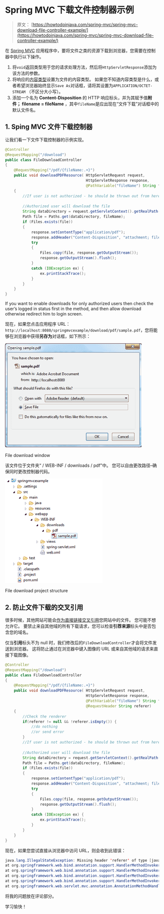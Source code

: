 # Spring MVC 下载文件控制器示例

> 原文： [https://howtodoinjava.com/spring-mvc/spring-mvc-download-file-controller-example/](https://howtodoinjava.com/spring-mvc/spring-mvc-download-file-controller-example/)

在 [Spring MVC](//howtodoinjava.com/spring/spring-mvc/spring-mvc-hello-world-example/) 应用程序中，要将文件之类的资源下载到浏览器，您需要在控制器中执行以下操作。

1.  将`void`返回类型用于您的请求处理方法，然后将`HttpServletResponse`添加为该方法的参数。
2.  将响应的[内容类型](https://www.iana.org/assignments/media-types/media-types.xhtml)设置为文件的内容类型。 如果您不知道内容类型是什么，或者希望浏览器始终显示`Save As`对话框，请将其设置为`APPLICATION/OCTET-STREAM` （不区分大小写）。
3.  添加一个名为 **Content-Disposition** 的 HTTP 响应标头，并为其赋予值**附件； filename = fileName** ，其中`fileName`是应出现在“文件下载”对话框中的默认文件名。

## 1\. Sping MVC 文件下载控制器

让我们看一下文件下载控制器的示例实现。

```java
@Controller
@RequestMapping("/download")
public class FileDownloadController 
{
	@RequestMapping("/pdf/{fileName:.+}")
	public void downloadPDFResource( HttpServletRequest request, 
									 HttpServletResponse response, 
									 @PathVariable("fileName") String fileName) 
	{
		//If user is not authorized - he should be thrown out from here itself

		//Authorized user will download the file
		String dataDirectory = request.getServletContext().getRealPath("/WEB-INF/downloads/pdf/");
		Path file = Paths.get(dataDirectory, fileName);
		if (Files.exists(file)) 
		{
			response.setContentType("application/pdf");
			response.addHeader("Content-Disposition", "attachment; filename="+fileName);
			try 
			{
				Files.copy(file, response.getOutputStream());
				response.getOutputStream().flush();
			} 
			catch (IOException ex) {
				ex.printStackTrace();
			}
		}
	}
}

```

If you want to enable downloads for only authorized users then check the user’s logged in status first in the method, and then allow download otherwise redirect him to login screen.

现在，如果您点击应用程序 URL：`http://localhost:8080/springmvcexample/download/pdf/sample.pdf`，您将能够在浏览器中获得**另存为**对话框，如下所示：

![File download window](img/9088049e1385732f3c063c3e17e227fa.jpg)

File download window

该文件位于文件夹“ / WEB-INF / downloads / pdf”中。 您可以自由更改路径–确保同时更改控制器代码。

![File download project structure](img/6074b8177df0594a1dc84d81ca4c61c1.jpg)

File download project structure

## 2\. 防止文件下载的交叉引用

很多时候，其他网站可能会[作为直接链接交叉引用](https://en.wikipedia.org/wiki/Cross-reference)您网站中的文件。 您可能不想允许它。 要禁止来自其他域的所有下载请求，您可以检查**引荐来源**标头中是否包含您的域名。

仅当**引用**标头不为 null 时，我们修改后的`FileDownloadController`才会将文件发送到浏览器。 这将防止通过在浏览器中键入图像的 URL 或来自其他域的请求来直接下载图像。

```java
@Controller
@RequestMapping("/download")
public class FileDownloadController 
{
	@RequestMapping("/pdf/{fileName:.+}")
	public void downloadPDFResource( HttpServletRequest request, 
									 HttpServletResponse response, 
									 @PathVariable("fileName") String fileName,
									 @RequestHeader String referer) 
	{
		//Check the renderer
		if(referer != null && !referer.isEmpty()) {
			//do nothing
			//or send error
		}
		//If user is not authorized - he should be thrown out from here itself

		//Authorized user will download the file
		String dataDirectory = request.getServletContext().getRealPath("/WEB-INF/downloads/pdf/");
		Path file = Paths.get(dataDirectory, fileName);
		if (Files.exists(file)) 
		{
			response.setContentType("application/pdf");
			response.addHeader("Content-Disposition", "attachment; filename="+fileName);
			try 
			{
				Files.copy(file, response.getOutputStream());
				response.getOutputStream().flush();
			} 
			catch (IOException ex) {
				ex.printStackTrace();
			}
		}
	}
}

```

现在，如果您尝试直接从浏览器中访问 URL，则会收到此错误：

```java
java.lang.IllegalStateException: Missing header 'referer' of type [java.lang.String]
at org.springframework.web.bind.annotation.support.HandlerMethodInvoker.raiseMissingHeaderException(HandlerMethodInvoker.java:797)
at org.springframework.web.bind.annotation.support.HandlerMethodInvoker.resolveRequestHeader(HandlerMethodInvoker.java:566)
at org.springframework.web.bind.annotation.support.HandlerMethodInvoker.resolveHandlerArguments(HandlerMethodInvoker.java:355)
at org.springframework.web.bind.annotation.support.HandlerMethodInvoker.invokeHandlerMethod(HandlerMethodInvoker.java:172)
at org.springframework.web.servlet.mvc.annotation.AnnotationMethodHandlerAdapter.invokeHandlerMethod(AnnotationMethodHandlerAdapter.java:446)
```

将我的问题放在评论部分。

学习愉快！